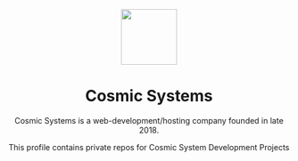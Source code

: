 <div align="center">
<img src="https://media.discordapp.net/attachments/836468320680280114/836468399663480832/Cosmic_Systems_Transparent.png" height="100px" width="100px"/>
<h1>
Cosmic Systems
</h1>
<p>Cosmic Systems is a web-development/hosting company founded in late 2018.</p>
<p>This profile contains private repos for Cosmic System Development Projects</p>
</div>
